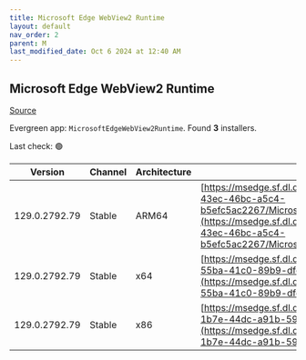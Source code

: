 ```yaml
---
title: Microsoft Edge WebView2 Runtime
layout: default
nav_order: 2
parent: M
last_modified_date: Oct 6 2024 at 12:40 AM
---
```


## Microsoft Edge WebView2 Runtime

[Source](https://developer.microsoft.com/en-us/microsoft-edge/webview2/)

Evergreen app: `MicrosoftEdgeWebView2Runtime`. Found **3** installers.

Last check: 🟢

| Version       | Channel | Architecture | URI                                                                                                                                                                                                                                                                                                                            |
| ------------- | ------- | ------------ | ------------------------------------------------------------------------------------------------------------------------------------------------------------------------------------------------------------------------------------------------------------------------------------------------------------------------------ |
| 129.0.2792.79 | Stable  | ARM64        | [https://msedge.sf.dl.delivery.mp.microsoft.com/filestreamingservice/files/7f406b50-43ec-46bc-a5c4-b5efc5ac2267/MicrosoftEdgeWebView2RuntimeInstallerARM64.exe](https://msedge.sf.dl.delivery.mp.microsoft.com/filestreamingservice/files/7f406b50-43ec-46bc-a5c4-b5efc5ac2267/MicrosoftEdgeWebView2RuntimeInstallerARM64.exe) |
| 129.0.2792.79 | Stable  | x64          | [https://msedge.sf.dl.delivery.mp.microsoft.com/filestreamingservice/files/2e372271-55ba-41c0-89b9-dfc306dee437/MicrosoftEdgeWebView2RuntimeInstallerX64.exe](https://msedge.sf.dl.delivery.mp.microsoft.com/filestreamingservice/files/2e372271-55ba-41c0-89b9-dfc306dee437/MicrosoftEdgeWebView2RuntimeInstallerX64.exe)     |
| 129.0.2792.79 | Stable  | x86          | [https://msedge.sf.dl.delivery.mp.microsoft.com/filestreamingservice/files/f0af166f-1b7e-44dc-a91b-59a1c4e3f80d/MicrosoftEdgeWebView2RuntimeInstallerX86.exe](https://msedge.sf.dl.delivery.mp.microsoft.com/filestreamingservice/files/f0af166f-1b7e-44dc-a91b-59a1c4e3f80d/MicrosoftEdgeWebView2RuntimeInstallerX86.exe)     |
